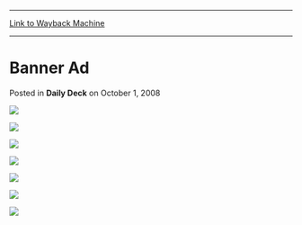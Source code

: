 
---
[Link to Wayback Machine](https://web.archive.org/web/20211208235758/https://magic.wizards.com/en/articles/archive/daily-deck/banner-ad-2009-05-05)

[_metadata_:generator]:- "Drupal 7 (http://drupal.org)"
[_metadata_:node]:- "187696"
[_metadata_:path_date]:- "2009-05-05"
[_metadata_:publish_date]:- "2008-10-01"
[_metadata_:source]:- "div-main-content"
[_metadata_:title]:- "Banner Ad"
[_metadata_:wayback_capture_timestamp]:- "2021-12-08 23:57:58"
[_metadata_:wayback_raw_url]:- "https://web.archive.org/web/20211208235758id_/https://magic.wizards.com/en/articles/archive/daily-deck/banner-ad-2009-05-05"
[_metadata_:wayback_url]:- "https://magic.wizards.com/en/articles/archive/daily-deck/banner-ad-2009-05-05"
---


Banner Ad
=========



 Posted in **Daily Deck**
 on October 1, 2008 










[![](https://media.wizards.com/images/magic/daily/ads/FNM2014/EN_FNM_M14_Banner_February.jpg)](http://archive.wizards.com/Magic/TCG/Events.aspx?x=events/magic/fnm)

[![](https://media.wizards.com/images/magic/daily/ads/BNG_ads/EN_BNG_PRE_Banner.jpg)](http://archive.wizards.com/magic/tcg/events.aspx?x=mtgcom/events/prerelease-facts)

[![](https://media.wizards.com/images/magic/daily/ads/BNG_ads/EN_BNG_Launch_Banner.jpg)](http://archive.wizards.com/Promo/HerosPath/Default.aspx#)

[![](https://media.wizards.com/images/magic/daily/ads/BNG_ads/EN_BNG_PT_Banner.jpg)](http://archive.wizards.com/Magic/Magazine/Article.aspx?x=mtg/daily/eventcoverage/ptbng14/welcome)

[![](https://media.wizards.com/images/magic/daily/ads/BNG_Godbook_BannerAd.jpg)](http://deploy3.yougov.com/survey/selfserve/548/140301?ID=1amp;wave=2)

[![](https://media.wizards.com/images/magic/daily/ads/BNG_ads/EN_BNG_Game_Banner.jpg)](http://archive.wizards.com/Magic/TCG/Events.aspx?x=mtgcom/events/gameday-facts)

[![](https://media.wizards.com/images/magic/daily/ads/FNM2014/EN_FNM_M14_Banner_March.jpg)](http://archive.wizards.com/Magic/TCG/Events.aspx?x=events/magic/fnm)







